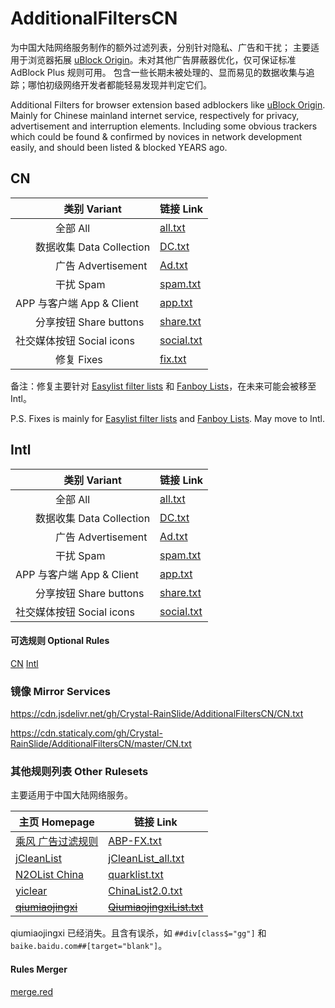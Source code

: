 # AdditionalFiltersCN

为中国大陆网络服务制作的额外过滤列表，分别针对隐私、广告和干扰；
主要适用于浏览器拓展 [uBlock Origin](https://github.com/gorhill/uBlock)。未对其他广告屏蔽器优化，仅可保证标准 AdBlock Plus 规则可用。
包含一些长期未被处理的、显而易见的数据收集与追踪；哪怕初级网络开发者都能轻易发现并判定它们。

Additional Filters for browser extension based adblockers like [uBlock Origin](https://github.com/gorhill/uBlock).
Mainly for Chinese mainland internet service, respectively for privacy, advertisement and interruption elements.
Including some obvious trackers which could be found & confirmed by novices in network development easily,
and should been listed & blocked YEARS ago.

## CN

　　类别 Variant             | 链接 Link
---------------------------- | ---------
　　　　全部 All             |    [all.txt](https://raw.githubusercontent.com/Crystal-RainSlide/AdditionalFiltersCN/master/CN.txt)
　　数据收集 Data Collection |     [DC.txt](https://raw.githubusercontent.com/Crystal-RainSlide/AdditionalFiltersCN/master/CN/DC.txt)
　　　　广告 Advertisement   |     [Ad.txt](https://raw.githubusercontent.com/Crystal-RainSlide/AdditionalFiltersCN/master/CN/Ad.txt)
　　　　干扰 Spam            |   [spam.txt](https://raw.githubusercontent.com/Crystal-RainSlide/AdditionalFiltersCN/master/CN/spam.txt)
APP 与客户端 App & Client    |    [app.txt](https://raw.githubusercontent.com/Crystal-RainSlide/AdditionalFiltersCN/master/CN/app.txt)
　　分享按钮 Share buttons   |  [share.txt](https://raw.githubusercontent.com/Crystal-RainSlide/AdditionalFiltersCN/master/CN/share.txt)
社交媒体按钮 Social icons    | [social.txt](https://raw.githubusercontent.com/Crystal-RainSlide/AdditionalFiltersCN/master/CN/social.txt)
　　　　修复 Fixes           |    [fix.txt](https://raw.githubusercontent.com/Crystal-RainSlide/AdditionalFiltersCN/master/CN/fix.txt)

备注：修复主要针对 [Easylist filter lists](https://easylist.to/) 和 [Fanboy Lists](https://fanboy.co.nz/)，在未来可能会被移至 Intl。

P.S. Fixes is mainly for [Easylist filter lists](https://easylist.to/) and [Fanboy Lists](https://fanboy.co.nz/). May move to Intl.

## Intl

　　类别 Variant             | 链接 Link
---------------------------- | ---------
　　　　全部 All             |    [all.txt](https://raw.githubusercontent.com/Crystal-RainSlide/AdditionalFiltersCN/master/Intl.txt)
　　数据收集 Data Collection |     [DC.txt](https://raw.githubusercontent.com/Crystal-RainSlide/AdditionalFiltersCN/master/Intl/DC.txt)
　　　　广告 Advertisement   |     [Ad.txt](https://raw.githubusercontent.com/Crystal-RainSlide/AdditionalFiltersCN/master/Intl/Ad.txt)
　　　　干扰 Spam            |   [spam.txt](https://raw.githubusercontent.com/Crystal-RainSlide/AdditionalFiltersCN/master/Intl/spam.txt)
APP 与客户端 App & Client    |    [app.txt](https://raw.githubusercontent.com/Crystal-RainSlide/AdditionalFiltersCN/master/Intl/app.txt)
　　分享按钮 Share buttons   |  [share.txt](https://raw.githubusercontent.com/Crystal-RainSlide/AdditionalFiltersCN/master/Intl/share.txt)
社交媒体按钮 Social icons    | [social.txt](https://raw.githubusercontent.com/Crystal-RainSlide/AdditionalFiltersCN/master/Intl/social.txt)


#### 可选规则 Optional Rules

  [CN](https://github.com/Crystal-RainSlide/AdditionalFiltersCN/blob/master/CN/Optional.md)
[Intl](https://github.com/Crystal-RainSlide/AdditionalFiltersCN/blob/master/Intl/Optional.md)

### 镜像 Mirror Services

https://cdn.jsdelivr.net/gh/Crystal-RainSlide/AdditionalFiltersCN/CN.txt

https://cdn.staticaly.com/gh/Crystal-RainSlide/AdditionalFiltersCN/master/CN.txt

### 其他规则列表 Other Rulesets

主要适用于中国大陆网络服务。

主页 Homepage | 链接 Link
------------- | ---------
[乘风 广告过滤规则](https://github.com/xinggsf/Adblock-Plus-Rule) | [ABP-FX.txt](https://raw.githubusercontent.com/xinggsf/Adblock-Plus-Rule/master/ABP-FX.txt)
[jCleanList](https://github.com/jiayiming/jCleanList)             | [jCleanList_all.txt](https://raw.githubusercontent.com/jiayiming/jCleanList/master/jCleanList_all.txt)
[N2OList China](https://n2o.io/p/quarklist/)                      | [quarklist.txt](https://n2o.io/p/quarklist/dist/quarklist.txt)
[yiclear](https://www.yiclear.com/)                               | [ChinaList2.0.txt](http://tools.yiclear.com/ChinaList2.0.txt)
  ~~[qiumiaojingxi](https://github.com/qiumiaojingxi/qiumiaojingxi)~~ | ~~[QiumiaojingxiList.txt](https://raw.githubusercontent.com/qiumiaojingxi/qiumiaojingxi/master/QiumiaojingxiList.txt)~~

qiumiaojingxi 已经消失。且含有误杀，如 `##div[class$="gg"]` 和 `baike.baidu.com##[target="blank"]`。

#### Rules Merger

[merge.red](https://github.com/Crystal-RainSlide/AdditionalFiltersCN/blob/master/merge.red)
